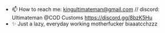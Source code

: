 - 📫 How to reach me: kingultimateman@gmail.com // discord: Ultimateman @COD Customs https://discord.gg/8bzK5Hu
- ✨ Just a lazy, everyday working motherfucker biaaatcchzzz
<!---
DevUltimateman/DevUltimateman is a  special ✨ repository because its `README.md` (this file) appears on your GitHub profile.
You can click the Preview link to take a look at your changes.
--->
